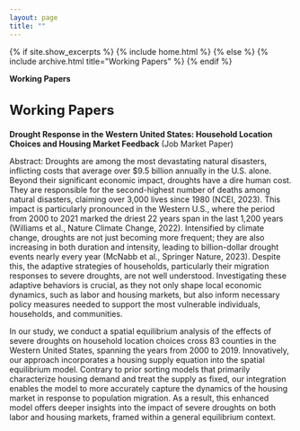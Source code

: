 ```yaml
---
layout: page
title: ""
---
```


{% if site.show_excerpts %}
  {% include home.html %}
{% else %}
  {% include archive.html title="Working Papers" %}
{% endif %}

**Working Papers**<h2 style="font-size:24px;">Working Papers</h2>

**Drought Response in the Western United States: Household Location Choices and Housing Market Feedback** (Job Market Paper)

Abstract: Droughts are among the most devastating natural disasters, inflicting costs that average over $9.5 billion annually
in the U.S. alone. Beyond their significant economic impact, droughts have a dire human cost. They are responsible
for the second-highest number of deaths among natural disasters, claiming over 3,000 lives since 1980 (NCEI, 2023). This impact is particularly pronounced in the Western U.S., where the period from 2000 to 2021 marked the driest 22 years span in the last 1,200 years (Williams et al., Nature Climate Change, 2022). Intensified by climate change, droughts are not just becoming more frequent; they are also increasing in both duration and intensity, leading to billion-dollar drought events nearly every year (McNabb et al., Springer Nature, 2023). Despite this, the adaptive strategies of households, particularly their migration responses to severe droughts, are not well understood. Investigating these adaptive behaviors is crucial, as they not only shape local economic dynamics, such as labor and housing markets, but also inform necessary policy measures needed to support the most vulnerable individuals, households, and communities.

In our study, we conduct a spatial equilibrium analysis of the effects of severe droughts on household location choices cross 83 counties in the Western United States, spanning the years from 2000 to 2019. Innovatively, our approach incorporates a housing supply equation into the spatial equilibrium model. Contrary to prior sorting models that primarily characterize housing demand and treat the supply as fixed, our integration enables the model to more accurately capture the dynamics of the housing market in response to population migration. As a result, this enhanced model offers deeper insights into the impact of severe droughts on both labor and housing markets, framed within a general equilibrium context.
